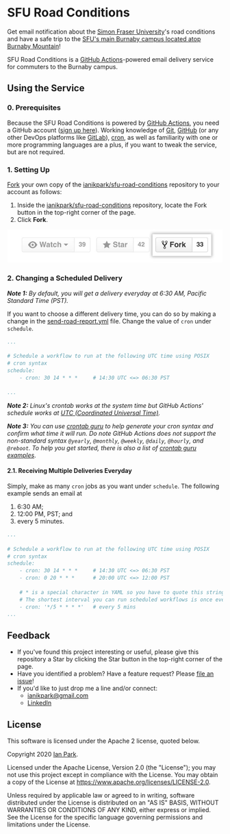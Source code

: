 # SFU Road Conditions

Get email notification about the [Simon Fraser University](https://www.sfu.ca/)'s road conditions and have a safe trip to the [SFU's main Burnaby campus located atop Burnaby Mountain](https://goo.gl/maps/jwt6t7cHvowhUatP8)!

SFU Road Conditions is a [GitHub Actions](https://github.com/features/actions)-powered email delivery service for commuters to the Burnaby campus.

## Using the Service

### 0. Prerequisites

Because the SFU Road Conditions is powered by [GitHub Actions](https://github.com/features/actions), you need a GitHub account ([sign up here](https://github.com/join)). Working knowledge of [Git](https://git-scm.com/), [GitHub](https://github.com/) (or any other DevOps platforms like [GitLab](https://about.gitlab.com/)), [cron](https://en.wikipedia.org/wiki/Cron), as well as familiarity with one or more programming languages are a plus, if you want to tweak the service, but are not required.

### 1. Setting Up

[Fork](https://help.github.com/en/github/getting-started-with-github/fork-a-repo) your own copy of the [ianikpark/sfu-road-conditions](https://github.com/ianikpark/sfu-road-conditions) repository to your account as follows:

1. Inside the [ianikpark/sfu-road-conditions](https://github.com/ianikpark/sfu-road-conditions) repository, locate the Fork button in the top-right corner of the page.
2. Click **Fork**.

![Image of Fork Button](./img/fork_button.jpg)

### 2. Changing a Scheduled Delivery

_**Note 1:** By default, you will get a delivery everyday at 6:30 AM, Pacific Standard Time (PST)._

If you want to choose a different delivery time, you can do so by making a change in the [send-road-report.yml](.github/workflows/send-road-report.yml) file. Change the value of `cron` under `schedule`.

```yaml
...

# Schedule a workflow to run at the following UTC time using POSIX
# cron syntax
schedule:
    - cron: 30 14 * * *     # 14:30 UTC <=> 06:30 PST

...
```

_**Note 2:** Linux's crontab works at the system time but GitHub Actions' schedule works at [UTC (Coordinated Universal Time)](https://en.wikipedia.org/wiki/Coordinated_Universal_Time)._

_**Note 3:** You can use [crontab guru](https://crontab.guru/) to help generate your cron syntax and confirm what time it will run. Do note GitHub Actions does not support the non-standard syntax `@yearly`, `@monthly`, `@weekly`, `@daily`, `@hourly`, and `@reboot`. To help you get started, there is also a list of [crontab guru examples](https://crontab.guru/examples.html)_.

#### 2.1. Receiving Multiple Deliveries Everyday

Simply, make as many `cron` jobs as you want under `schedule`. The following example sends an email at

1. 6:30 AM;
2. 12:00 PM, PST; and
3. every 5 minutes.

```yaml
...

# Schedule a workflow to run at the following UTC time using POSIX
# cron syntax
schedule:
    - cron: 30 14 * * *     # 14:30 UTC <=> 06:30 PST
    - cron: 0 20 * * *      # 20:00 UTC <=> 12:00 PST

    # * is a special character in YAML so you have to quote this string.
    # The shortest interval you can run scheduled workflows is once every 5 minutes.
    - cron: '*/5 * * * *'   # every 5 mins
...
```

## Feedback

* If you've found this project interesting or useful, please give this repository a Star by clicking the Star button in the top-right corner of the page.
* Have you identified a problem? Have a feature request? Please [file an issue](https://github.com/ianikpark/sfu-road-conditions/issues)!
* If you'd like to just drop me a line and/or connect:
    * ianikpark@gmail.com
    * [LinkedIn](https://linkedin.com/in/ianikpark)

## License

This software is licensed under the Apache 2 license, quoted below.

Copyright 2020 [Ian Park](https://github.com/ianikpark).

Licensed under the Apache License, Version 2.0 (the "License"); you may not use this project except in compliance with the License. You may obtain a copy of the License at https://www.apache.org/licenses/LICENSE-2.0.

Unless required by applicable law or agreed to in writing, software distributed under the License is distributed on an "AS IS" BASIS, WITHOUT WARRANTIES OR CONDITIONS OF ANY KIND, either express or implied. See the License for the specific language governing permissions and limitations under the License.
